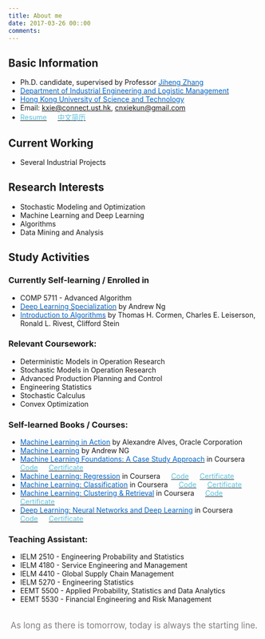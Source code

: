 ```yaml
---
title: About me
date: 2017-03-26 00::00
comments:
---
```


## Basic Information

- Ph.D. candidate, supervised by Professor [<font color=#06c>Jiheng Zhang</font>](http://dmac.ust.hk)
- [<font color=#06c>Department of Industrial Engineering and Logistic Management</font>](http://www.ielm.ust.hk/eng/index.php)
- [<font color=#06c>Hong Kong University of Science and Technology</font>](http://www.ust.hk)
- Email: <kxie@connect.ust.hk>, <cnxiekun@gmail.com>
- [<font color=#5bc0de>Resume</font>](index/CV/KunXIE-CV_eng.pdf) &ensp;&ensp; [<font color=#5bc0de>中文简历</font>](index/CV/KunXIE-CV_chs.pdf)

## Current Working
- Several Industrial Projects

## Research Interests
- Stochastic Modeling and Optimization
- Machine Learning and Deep Learning
- Algorithms
- Data Mining and Analysis

## Study Activities

### Currently Self-learning / Enrolled in
- COMP 5711 - Advanced Algorithm
- [<font color=#06c>Deep Learning Specialization</font>](https://www.coursera.org/specializations/deep-learning) by Andrew Ng
- [<font color=#06c>Introduction to Algorithms</font>](https://www.amazon.com/Introduction-Algorithms-3rd-MIT-Press/dp/0262033844) by Thomas H. Cormen, Charles E. Leiserson, Ronald L. Rivest, Clifford Stein

### Relevant Coursework:
- Deterministic Models in Operation Research
- Stochastic Models in Operation Research
- Advanced Production Planning and Control
- Engineering Statistics
- Stochastic Calculus
- Convex Optimization

### Self-learned Books / Courses:
- [<font color=#06c>Machine Learning in Action</font>](https://www.manning.com/books/machine-learning-in-action) by Alexandre Alves, Oracle Corporation
- [<font color=#06c>Machine Learning</font>](https://www.coursera.org/learn/machine-learning) by Andrew NG
- [<font color=#06c>Machine Learning Foundations: A Case Study Approach</font>](https://www.coursera.org/learn/ml-foundations) in Coursera &ensp;&ensp; [<font color=#5bc0de>Code</font>](https://github.com/cnxiekun/ML-Foundations) &ensp;&ensp; [<font color=#5bc0de>Certificate</font>](index/Certificates/ML-Foundations.pdf)
- [<font color=#06c>Machine Learning: Regression</font>](https://www.coursera.org/learn/ml-regression) in Coursera &ensp;&ensp; [<font color=#5bc0de>Code</font>](https://github.com/cnxiekun/ML-Regression) &ensp;&ensp; [<font color=#5bc0de>Certificate</font>](index/Certificates/ML-Regression.pdf)
- [<font color=#06c>Machine Learning: Classification</font>](https://www.coursera.org/learn/ml-classification) in Coursera &ensp;&ensp; [<font color=#5bc0de>Code</font>](https://github.com/cnxiekun/ML-Classification) &ensp;&ensp; [<font color=#5bc0de>Certificate</font>](index/Certificates/ML-Classification.pdf)
- [<font color=#06c>Machine Learning: Clustering & Retrieval</font>](https://www.coursera.org/learn/ml-clustering-and-retrieval) in Coursera &ensp;&ensp; [<font color=#5bc0de>Code</font>](https://github.com/cnxiekun/ML-ClusteringAndRetrieval) &ensp;&ensp; [<font color=#5bc0de>Certificate</font>](index/Certificates/ML-ClusteringAndRetrieval.pdf)
- [<font color=#06c>Deep Learning: Neural Networks and Deep Learning</font>](https://www.coursera.org/learn/neural-networks-deep-learning) in Coursera &ensp;&ensp; [<font color=#5bc0de>Code</font>](https://github.com/cnxiekun/Deep-Learning-Specialization/tree/master/Neural%20Networks%20and%20Deep%20Learning) &ensp;&ensp; [<font color=#5bc0de>Certificate</font>](index/Certificates/DP-NeuralNetworksAndDeepLearning.pdf)

### Teaching Assistant:
- IELM 2510 - Engineering Probability and Statistics
- IELM 4180 - Service Engineering and Management
- IELM 4410 - Global Supply Chain Management
- IELM 5270 - Engineering Statistics
- EEMT 5500 - Applied Probability, Statistics and Data Analytics
- EEMT 5530 - Financial Engineering and Risk Management


<p style="text-align:center;font-size:17px;padding-top:20px; width : 500px; margin:0 auto; padding-bottom:50px; color:#000;"><font color="grey">As long as there is tomorrow, today is always the starting line.</font></p>